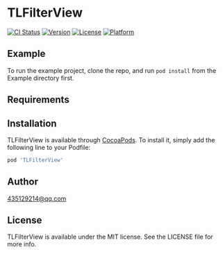 # TLFilterView

[![CI Status](https://img.shields.io/travis/435129214@qq.com/TLFilterView.svg?style=flat)](https://travis-ci.org/435129214@qq.com/TLFilterView)
[![Version](https://img.shields.io/cocoapods/v/TLFilterView.svg?style=flat)](https://cocoapods.org/pods/TLFilterView)
[![License](https://img.shields.io/cocoapods/l/TLFilterView.svg?style=flat)](https://cocoapods.org/pods/TLFilterView)
[![Platform](https://img.shields.io/cocoapods/p/TLFilterView.svg?style=flat)](https://cocoapods.org/pods/TLFilterView)

## Example

To run the example project, clone the repo, and run `pod install` from the Example directory first.

## Requirements

## Installation

TLFilterView is available through [CocoaPods](https://cocoapods.org). To install
it, simply add the following line to your Podfile:

```ruby
pod 'TLFilterView'
```

## Author

435129214@qq.com

## License

TLFilterView is available under the MIT license. See the LICENSE file for more info.

